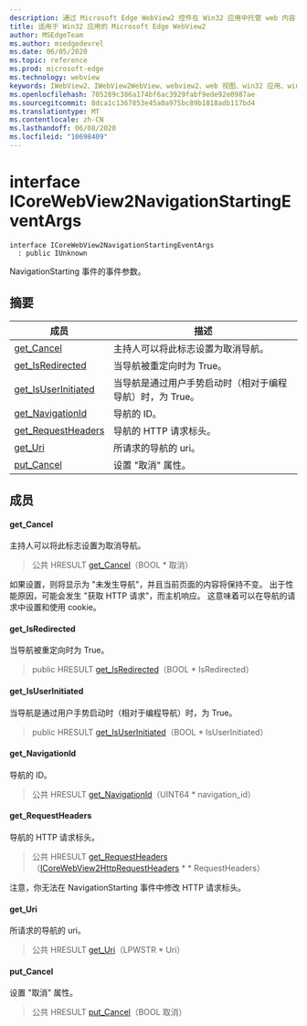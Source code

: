```yaml
---
description: 通过 Microsoft Edge WebView2 控件在 Win32 应用中托管 web 内容
title: 适用于 Win32 应用的 Microsoft Edge WebView2
author: MSEdgeTeam
ms.author: msedgedevrel
ms.date: 06/05/2020
ms.topic: reference
ms.prod: microsoft-edge
ms.technology: webview
keywords: IWebView2、IWebView2WebView、webview2、web 视图、win32 应用、win32、edge、ICoreWebView2、ICoreWebView2Controller、浏览器控件、边缘 html
ms.openlocfilehash: 705289c386a174bf6ac3929fabf9ede92e0987ae
ms.sourcegitcommit: 8dca1c1367853e45a0a975bc89b1818adb117bd4
ms.translationtype: MT
ms.contentlocale: zh-CN
ms.lasthandoff: 06/08/2020
ms.locfileid: "10698409"
---
```

# interface ICoreWebView2NavigationStartingEventArgs 

```
interface ICoreWebView2NavigationStartingEventArgs
  : public IUnknown
```

NavigationStarting 事件的事件参数。

## 摘要

 成员                        | 描述
--------------------------------|---------------------------------------------
[get_Cancel](#get_cancel) | 主持人可以将此标志设置为取消导航。
[get_IsRedirected](#get_isredirected) | 当导航被重定向时为 True。
[get_IsUserInitiated](#get_isuserinitiated) | 当导航是通过用户手势启动时（相对于编程导航）时，为 True。
[get_NavigationId](#get_navigationid) | 导航的 ID。
[get_RequestHeaders](#get_requestheaders) | 导航的 HTTP 请求标头。
[get_Uri](#get_uri) | 所请求的导航的 uri。
[put_Cancel](#put_cancel) | 设置 "取消" 属性。

## 成员

#### get_Cancel 

主持人可以将此标志设置为取消导航。

> 公共 HRESULT [get_Cancel](#get_cancel)（BOOL * 取消）

如果设置，则将显示为 "未发生导航"，并且当前页面的内容将保持不变。 出于性能原因，可能会发生 "获取 HTTP 请求"，而主机响应。 这意味着可以在导航的请求中设置和使用 cookie。

#### get_IsRedirected 

当导航被重定向时为 True。

> public HRESULT [get_IsRedirected](#get_isredirected)（BOOL * IsRedirected）

#### get_IsUserInitiated 

当导航是通过用户手势启动时（相对于编程导航）时，为 True。

> public HRESULT [get_IsUserInitiated](#get_isuserinitiated)（BOOL * IsUserInitiated）

#### get_NavigationId 

导航的 ID。

> 公共 HRESULT [get_NavigationId](#get_navigationid)（UINT64 * navigation_id）

#### get_RequestHeaders 

导航的 HTTP 请求标头。

> 公共 HRESULT [get_RequestHeaders](#get_requestheaders)（[ICoreWebView2HttpRequestHeaders](icorewebview2httprequestheaders.md) * * RequestHeaders）

注意，你无法在 NavigationStarting 事件中修改 HTTP 请求标头。

#### get_Uri 

所请求的导航的 uri。

> 公共 HRESULT [get_Uri](#get_uri)（LPWSTR * Uri）

#### put_Cancel 

设置 "取消" 属性。

> 公共 HRESULT [put_Cancel](#put_cancel)（BOOL 取消）

